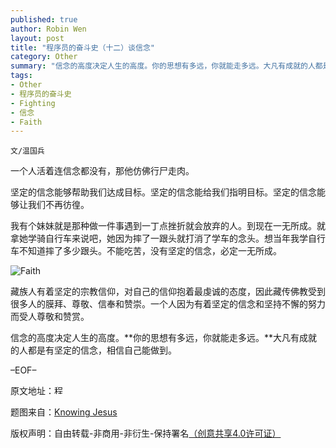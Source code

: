 ```yaml
---
published: true
author: Robin Wen
layout: post
title: "程序员的奋斗史（十二）谈信念"
category: Other
summary: "信念的高度决定人生的高度。你的思想有多远，你就能走多远。大凡有成就的人都是有坚定的信念，相信自己能做到。"
tags: 
- Other
- 程序员的奋斗史
- Fighting
- 信念
- Faith
---
```


`文/温国兵`

一个人活着连信念都没有，那他仿佛行尸走肉。

坚定的信念能够帮助我们达成目标。坚定的信念能给我们指明目标。坚定的信念能够让我们不再彷徨。

我有个妹妹就是那种做一件事遇到一丁点挫折就会放弃的人。到现在一无所成。就拿她学骑自行车来说吧，她因为摔了一跟头就打消了学车的念头。想当年我学自行车不知道摔了多少跟头。不能吃苦，没有坚定的信念，必定一无所成。

![Faith](http://i.imgur.com/w8f5QAV.jpg)

藏族人有着坚定的宗教信仰，对自己的信仰抱着最虔诚的态度，因此藏传佛教受到很多人的膜拜、尊敬、信奉和赞崇。一个人因为有着坚定的信念和坚持不懈的努力而受人尊敬和赞赏。

信念的高度决定人生的高度。**你的思想有多远，你就能走多远。**大凡有成就的人都是有坚定的信念，相信自己能做到。

–EOF–

原文地址：<a href="http://blog.csdn.net/justdb/article/details/8563305" target="_blank"><img src="http://i.imgur.com/BROigUO.jpg" title="程序员的奋斗史（十二）谈信念" height="16px" width="16px" border="0" alt="程序员的奋斗史（十二）谈信念" /></a>

题图来自：<a href="http://www.knowing-jesus.com/focusing-upon-faith/" target="_blank">Knowing Jesus</a>

版权声明：自由转载-非商用-非衍生-保持署名<a href="http://creativecommons.org/licenses/by-nc-nd/4.0/deed.zh" target="_blank">（创意共享4.0许可证）</a>
